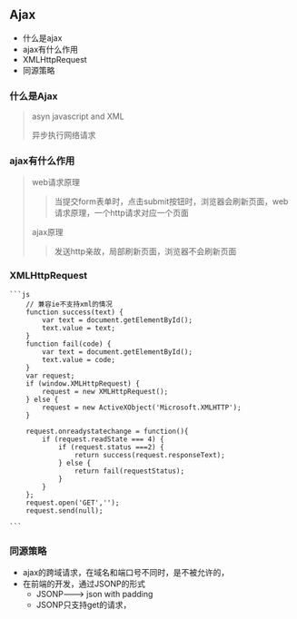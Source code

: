 ## Ajax
+ 什么是ajax
+ ajax有什么作用
+ XMLHttpRequest
+ 同源策略

### 什么是Ajax
> asyn javascript and XML
> 
> 异步执行网络请求

### ajax有什么作用
> web请求原理
>> 当提交form表单时，点击submit按钮时，浏览器会刷新页面，web请求原理，一个http请求对应一个页面
>
> ajax原理
>> 发送http亲故，局部刷新页面，浏览器不会刷新页面

### XMLHttpRequest
	```js
		// 兼容ie不支持xml的情况
		function success(text) {
			var text = document.getElementById();
			text.value = text;
		}
		function fail(code) {
			var text = document.getElementById();
			text.value = code;
		}
		var request;
		if (window.XMLHttpRequest) {
			request = new XMLHttpRequest();
		} else {
			request = new ActiveXObject('Microsoft.XMLHTTP');
		}

		request.onreadystatechange = function(){
			if (request.readState === 4) { 
				if (request.status ===2) {
					return success(request.responseText);
				} else {
					return fail(requestStatus);
				}
			}
		};
		request.open('GET','');
		request.send(null);
		
	```
### 同源策略
+ ajax的跨域请求，在域名和端口号不同时，是不被允许的，
+ 在前端的开发，通过JSONP的形式
	- JSONP--->  json with padding
	- JSONP只支持get的请求，
	

